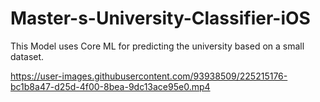 # Master-s-University-Classifier-iOS


This Model uses Core ML for predicting the university based on a small dataset.

https://user-images.githubusercontent.com/93938509/225215176-bc1b8a47-d25d-4f00-8bea-9dc13ace95e0.mp4

